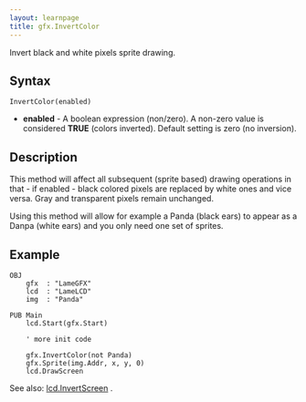 ```yaml
---
layout: learnpage
title: gfx.InvertColor
--- 
```


Invert black and white pixels sprite drawing.

## Syntax

    InvertColor(enabled)

-   **enabled** - A boolean expression (non/zero). A non-zero value is
    considered **TRUE** (colors inverted). Default setting is zero (no
    inversion).

## Description

This method will affect all subsequent (sprite based) drawing operations
in that - if enabled - black colored pixels are replaced by white ones
and vice versa. Gray and transparent pixels remain unchanged.

Using this method will allow for example a Panda (black ears) to appear
as a Danpa (white ears) and you only need one set of sprites.

## Example

    OBJ
        gfx  : "LameGFX"
        lcd  : "LameLCD"
        img  : "Panda"

    PUB Main
        lcd.Start(gfx.Start)

        ' more init code
     
        gfx.InvertColor(not Panda)
        gfx.Sprite(img.Addr, x, y, 0)
        lcd.DrawScreen

See also: [lcd.InvertScreen](lcd.InvertScreen.html) .


